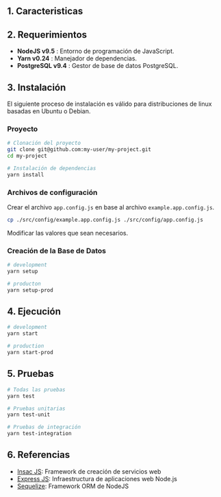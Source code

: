 ## 1. Caracteristicas

## 2. Requerimientos

- **NodeJS v9.5**     : Entorno de programación de JavaScript.
- **Yarn v0.24**      : Manejador de dependencias.
- **PostgreSQL v9.4** : Gestor de base de datos PostgreSQL.

## 3. Instalación

El siguiente proceso de instalación es válido para distribuciones de linux basadas en Ubuntu o Debian.

### Proyecto

```bash
# Clonación del proyecto
git clone git@github.com:my-user/my-project.git
cd my-project

# Instalación de dependencias
yarn install
```

### Archivos de configuración

Crear el archivo `app.config.js` en base al archivo `example.app.config.js`.
```bash
cp ./src/config/example.app.config.js ./src/config/app.config.js
```

Modificar las valores que sean necesarios.

### Creación de la Base de Datos
```bash
# development
yarn setup

# producton
yarn setup-prod
```

## 4. Ejecución

```bash
# development
yarn start

# production
yarn start-prod
```

## 5. Pruebas

```bash
# Todas las pruebas
yarn test

# Pruebas unitarias
yarn test-unit

# Pruebas de integración
yarn test-integration
```

## 6. Referencias

- [Insac JS](http://insacjs.com): Framework de creación de servicios web
- [Express JS](http://expressjs.com): Infraestructura de aplicaciones web Node.js
- [Sequelize](http://docs.sequelizejs.com): Framework ORM de NodeJS
